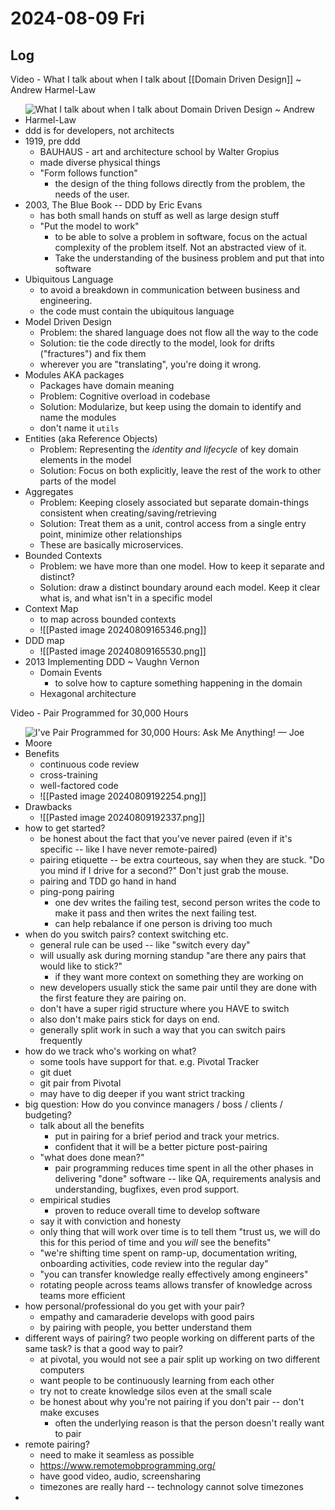 # 2024-08-09 Fri

## Log

Video - What I talk about when I talk about [[Domain Driven Design]] ~ Andrew Harmel-Law
+ ![What I talk about when I talk about Domain Driven Design ~ Andrew Harmel-Law](https://youtu.be/6nrRfCkeAKU)
+ ddd is for developers, not architects
+ 1919, pre ddd
	+ BAUHAUS - art and architecture school by Walter Gropius
	+ made diverse physical things
	+ "Form follows function"
		+ the design of the thing follows directly from the problem, the needs of the user.
+ 2003, The Blue Book -- DDD by Eric Evans
	+ has both small hands on stuff as well as large design stuff
	+ "Put the model to work"
		+ to be able to solve a problem in software, focus on the actual complexity of the problem itself. Not an abstracted view of it.
		+ Take the understanding of the business problem and put that into software
+ Ubiquitous Language
	+ to avoid a breakdown in communication between business and engineering.
	+ the code must contain the ubiquitous language
+ Model Driven Design
	+ Problem: the shared language does not flow all the way to the code
	+ Solution: tie the code directly to the model, look for drifts ("fractures") and fix them
	+ wherever you are "translating", you're doing it wrong.
+ Modules AKA packages
	+ Packages have domain meaning
	+ Problem: Cognitive overload in codebase
	+ Solution: Modularize, but keep using the domain to identify and name the modules
	+ don't name it `utils`
+ Entities (aka Reference Objects)
	+ Problem: Representing the _identity and lifecycle_ of key domain elements in the model
	+ Solution: Focus on both explicitly, leave the rest of the work to other parts of the model
+ Aggregates
	+ Problem: Keeping closely associated but separate domain-things consistent when creating/saving/retrieving
	+ Solution: Treat them as a unit, control access from a single entry point, minimize other relationships
	+ These are basically microservices.
+ Bounded Contexts
	+ Problem: we have more than one model. How to keep it separate and distinct?
	+ Solution: draw a distinct boundary around each model. Keep it clear what is, and what isn't in a specific model
+ Context Map
	+ to map across bounded contexts
	+ ![[Pasted image 20240809165346.png]]
+ DDD map
	+ ![[Pasted image 20240809165530.png]]
+ 2013 Implementing DDD ~ Vaughn Vernon
	+ Domain Events
		+ to solve how to capture something happening in the domain
	+ Hexagonal architecture

Video - Pair Programmed for 30,000 Hours
+ ![I've Pair Programmed for 30,000 Hours: Ask Me Anything! — Joe Moore](https://youtu.be/RCDfBioUgts)
+ Benefits
	+ continuous code review
	+ cross-training
	+ well-factored code
	+ ![[Pasted image 20240809192254.png]]
+ Drawbacks
	+ ![[Pasted image 20240809192337.png]]
+ how to get started?
	+ be honest about the fact that you've never paired (even if it's specific -- like I have never remote-paired)
	+ pairing etiquette -- be extra courteous, say when they are stuck. "Do you mind if I drive for a second?" Don't just grab the mouse.
	+ pairing and TDD go hand in hand
	+ ping-pong pairing
		+ one dev writes the failing test, second person writes the code to make it pass and then writes the next failing test.
		+ can help rebalance if one person is driving too much
+ when do you switch pairs? context switching etc.
	+ general rule can be used -- like "switch every day"
	+ will usually ask during morning standup "are there any pairs that would like to stick?"
		+ if they want more context on something they are working on
	+ new developers usually stick the same pair until they are done with the first feature they are pairing on.
	+ don't have a super rigid structure where you HAVE to switch
	+ also don't make pairs stick for days on end.
	+ generally split work in such a way that you can switch pairs frequently
+ how do we track who's working on what?
	+ some tools have support for that. e.g. Pivotal Tracker
	+ git duet
	+ git pair from Pivotal
	+ may have to dig deeper if you want strict tracking
+ big question: How do you convince managers / boss / clients / budgeting?
	+ talk about all the benefits
		+ put in pairing for a brief period and track your metrics.
		+ confident that it will be a better picture post-pairing
	+ "what does done mean?"
		+ pair programming reduces time spent in all the other phases in delivering "done" software -- like QA, requirements analysis and understanding, bugfixes, even prod support.
	+ empirical studies
		+ proven to reduce overall time to develop software
	+ say it with conviction and honesty
	+ only thing that will work over time is to tell them "trust us, we will do this for this period of time and you *will* see the benefits"
	+ "we're shifting time spent on ramp-up, documentation writing, onboarding activities, code review into the regular day"
	+ "you can transfer knowledge really effectively among engineers"
	+ rotating people across teams allows transfer of knowledge across teams more efficient
+ how personal/professional do you get with your pair?
	+ empathy and camaraderie develops with good pairs
	+ by pairing with people, you better understand them
+ different ways of pairing? two people working on different parts of the same task? is that a good way to pair?
	+ at pivotal, you would not see a pair split up working on two different computers
	+ want people to be continuously learning from each other
	+ try not to create knowledge silos even at the small scale
	+ be honest about why you're not pairing if you don't pair -- don't make excuses
		+ often the underlying reason is that the person doesn't really want to pair
+ remote pairing?
	+ need to make it seamless as possible
	+ https://www.remotemobprogramming.org/
	+ have good video, audio, screensharing
	+ timezones are really hard -- technology cannot solve timezones
+ 